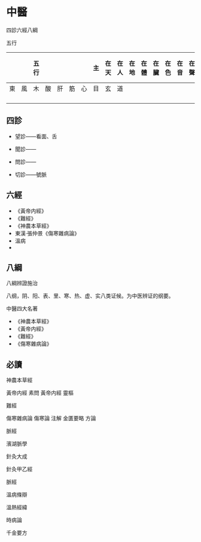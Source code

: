 # 中醫

四診六經八綱

五行

|      |      | 五行 |      |      |      |      | 主   | 在天 | 在人 | 在地 | 在體 | 在臟 | 在色 | 在音 | 在聲 | 在變動 | 在竅 | 在味 | 在志 |
| ---- | ---- | ---- | ---- | ---- | ---- | ---- | ---- | ---- | ---- | ---- | ---- | ---- | ---- | ---- | ---- | ------ | ---- | ---- | ---- |
| 東   | 風   | 木   | 酸   | 肝   | 筋   | 心   | 目   | 玄   | 道   |      |      |      |      |      |      |        |      |      |      |
|      |      |      |      |      |      |      |      |      |      |      |      |      |      |      |      |        |      |      |      |
|      |      |      |      |      |      |      |      |      |      |      |      |      |      |      |      |        |      |      |      |
|      |      |      |      |      |      |      |      |      |      |      |      |      |      |      |      |        |      |      |      |
|      |      |      |      |      |      |      |      |      |      |      |      |      |      |      |      |        |      |      |      |



## 四診

- 望診——看面、舌

- 聞診——

- 問診——

- 切診——號脈

## 六經

- 《黃帝内經》
- 《難經》
- 《神農本草經》
- 東漢·張仲景《傷寒雜病論》
- 溫病
- 

## 八綱

八綱辨證施治

八纲，阴、阳、表、里、寒、热、虚、实八类证候。为中医辨证的纲要。







中醫四大名著

- 《神農本草經》
- 《黃帝内經》
- 《難經》
- 《傷寒雜病論》

## 必讀

神農本草經

黃帝内經 素問
黃帝内經 靈樞

難經

傷寒雜病論
	傷寒論  注解
	金匱要略  方論





脈經

濱湖脈學



針灸大成

針灸甲乙經



脈經

溫病條辯

溫熱經緯

時病論

千金要方

